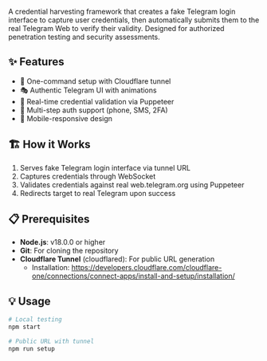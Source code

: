 A credential harvesting framework that creates a fake Telegram login interface to capture user credentials, then automatically submits them to the real Telegram Web to verify their validity. Designed for authorized penetration testing and security assessments.

## ✨ Features

- 🚀 One-command setup with Cloudflare tunnel
- 🎭 Authentic Telegram UI with animations
- 🔄 Real-time credential validation via Puppeteer
- 🎯 Multi-step auth support (phone, SMS, 2FA)
- 📱 Mobile-responsive design

## 🏗️ How it Works

1. Serves fake Telegram login interface via tunnel URL
2. Captures credentials through WebSocket
3. Validates credentials against real web.telegram.org using Puppeteer
4. Redirects target to real Telegram upon success

## 📋 Prerequisites

- **Node.js**: v18.0.0 or higher
- **Git**: For cloning the repository
- **Cloudflare Tunnel** (cloudflared): For public URL generation
  - Installation: https://developers.cloudflare.com/cloudflare-one/connections/connect-apps/install-and-setup/installation/


## 💡 Usage

```bash
# Local testing
npm start

# Public URL with tunnel
npm run setup
```
